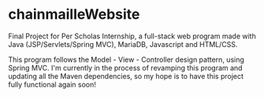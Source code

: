 # chainmailleWebsite
Final Project for Per Scholas Internship, a full-stack web program made with Java (JSP/Servlets/Spring MVC), MariaDB, Javascript and HTML/CSS.


This program follows the Model - View - Controller design pattern, using Spring MVC. I'm currently in the process of revamping this program and updating all the Maven dependencies, so my hope is to have this project fully functional again soon!
